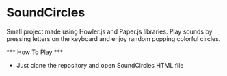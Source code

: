 # SoundCircles
Small project made using Howler.js and Paper.js libraries. Play sounds by pressing letters on the keyboard and enjoy random popping colorful circles.


*** How To Play ***

- Just clone the repository and open SoundCircles HTML file
